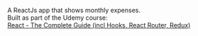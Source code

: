 A ReactJs app that shows monthly expenses. <br>
Built as part of the Udemy course:<br>
[React - The Complete Guide (incl Hooks, React Router, Redux)](https://www.udemy.com/course/react-the-complete-guide-incl-redux)<br>

